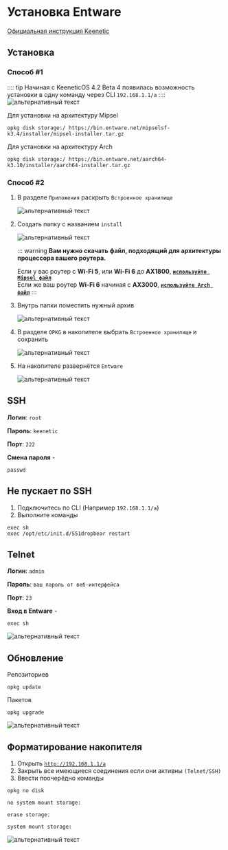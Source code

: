 # Установка Entware

[Официальная инструкция Keenetic](https://help.keenetic.com/hc/ru/articles/360021888880-%D0%A3%D1%81%D1%82%D0%B0%D0%BD%D0%BE%D0%B2%D0%BA%D0%B0-OPKG-Entware-%D0%BD%D0%B0-%D0%B2%D1%81%D1%82%D1%80%D0%BE%D0%B5%D0%BD%D0%BD%D1%83%D1%8E-%D0%BF%D0%B0%D0%BC%D1%8F%D1%82%D1%8C-%D1%80%D0%BE%D1%83%D1%82%D0%B5%D1%80%D0%B0)

## Установка
### Способ #1 <Badge type="keenetic" text="Автоматический, рекомендуемый" />
:::: tip
Начиная с KeeneticOS 4.2 Beta 4 появилась возможность установки в одну команду через CLI `192.168.1.1/a`
::::
![альтернативный текст](/assets/images/wiki/helpful/entware/rci.png)

Для установки на архитектуру Mipsel 

```shell
opkg disk storage:/ https://bin.entware.net/mipselsf-k3.4/installer/mipsel-installer.tar.gz
````

Для установки на архитектуру Arch

```shell
opkg disk storage:/ https://bin.entware.net/aarch64-k3.10/installer/aarch64-installer.tar.gz
````

### Способ #2 <Badge type="keenetic" text="Ручной" />
1. В разделе `Приложения` раскрыть `Встроенное хранилище`

   ![альтернативный текст](/assets/images/wiki/helpful/entware/1.png)

2. Создать папку с названием `install`

   ![альтернативный текст](/assets/images/wiki/helpful/entware/2.png)

   ::: warning **Вам нужно скачать файл, подходящий для архитектуры процессора вашего роутера.**<br>

   Если у вас роутер с **Wi-Fi 5**, или **Wi-Fi 6** до **AX1800**, [**`используйте Mipsel файл`**](/assets/files/Mipsel_Offline_2024.tar.gz)<br>
   Если же ваш роутер **Wi-Fi 6** начиная с **AX3000**, [**`используйте Arch файл`**](/assets/files/Arch_Offline_2024v2.tar.gz)
   :::

3. Внутрь папки поместить нужный архив

   ![альтернативный текст](/assets/images/wiki/helpful/entware/3.png)

4. В разделе `OPKG` в накопителе выбрать `Встроенное хранилище` и сохранить

   ![альтернативный текст](/assets/images/wiki/helpful/entware/4.png)

5. На накопителе развернётся `Entware`

   ![альтернативный текст](/assets/images/wiki/helpful/entware/5.png)

## SSH

**Логин**: `root`

**Пароль**: `keenetic`

**Порт**: `222`

**Смена пароля** -

```shell
passwd
```

## Не пускает по SSH

1. Подключитесь по CLI (Например `192.168.1.1/a`)
2. Выполните команды

````shell
exec sh
exec /opt/etc/init.d/S51dropbear restart
````

## Telnet

**Логин**: `admin`

**Пароль**: `ваш пароль от веб-интерфейса`

**Порт**: `23`

**Вход в Entware** -

```shell
exec sh
```

![альтернативный текст](/assets/images/wiki/helpful/entware/7.png)

## Обновление
Репозиториев
```shell
opkg update
```
Пакетов
```shell
opkg upgrade
```

![альтернативный текст](/assets/images/wiki/helpful/entware/8.png)

## Форматирование накопителя

1. Открыть [`http://192.168.1.1/a`](http://192.168.1.1/a)
2. Закрыть все имеющиеся соединения если они активны `(Telnet/SSH)`
3. Ввести поочерёдно команды

```shell
opkg no disk
```
```shell
no system mount storage:
```
```shell
erase storage:
```
```shell
system mount storage:
```

![альтернативный текст](/assets/images/wiki/helpful/entware/6.png)